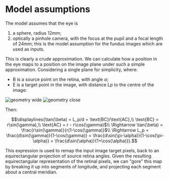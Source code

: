 # Model assumptions

The model assumes that the eye is 
1. a sphere, radius 12mm;
2. optically a pinhole camera, with the focus at the pupil and a focal length of 24mm; this is the model assumption for the fundus images which are used as inputs.

This is clearly a crude approximation. We can calculate how a position in the eye maps to a position on the image plane under such a simple approximation. Considering a single plane for simplicity, where:
- B is a source point on the retina, with angle $\alpha$;
- E is a target point in the image, with distance ${Lp}$ to the centre of the image:

![geometry wide](https://github.com/user-attachments/assets/c0a7106f-c815-4391-b991-8bdbacf68833)
![geometry close](https://github.com/user-attachments/assets/31c9644d-517b-45f3-8270-59ff9f3f5e69)

Then:
```math
\displaylines{\tan(\beta) = L_p/d = \text{BC}/\text{AC},\\
\text{BC} = r\sin(\gamma),\\
\text{AC} = r - r\cos(\gamma)$\\
\Rightarrow \tan(\beta) = \frac{r\sin(\gamma)}{r(1-\cos(\gamma)}$\\
\Rightarrow L_p = \frac{d\sin(\gamma)}{1-\cos(\gamma)} = \frac{d\sin(\pi-\alpha)}{1-\cos(\pi-\alpha)} = \frac{d\sin(\alpha)}{1+\cos(\alpha)}}.
```

This expression is used to remap the input image target pixels, back to an equirectangular projection of source retina angles. Given the resulting equirectangular representation of the retinal pixels, we can "gore" this map by breaking it up into segments of longitude, and projecting each segment about a central meridian.

